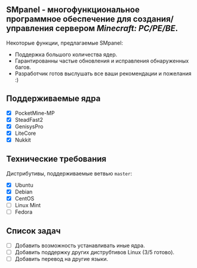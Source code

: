 __SMpanel - многофункциональное программное обеспечение для создания/управления сервером *Minecraft: PC/PE/BE*.__ 
-------------
Некоторые функции, предлагаемые SMpanel:
* Поддержка большого количества ядер.
* Гарантированны частые обновления и исправления обнаруженных багов.
* Разработчик готов выслушать все ваши рекомендации и пожелания :)

Поддерживаемые ядра
-------------
- [x] PocketMine-MP
- [x] SteadFast2
- [x] GenisysPro
- [x] LiteCore
- [x] Nukkit

Технические требования
-------------
Дистрибутивы, поддерживаемые ветвью `master`:
- [x] Ubuntu
- [x] Debian
- [x] CentOS
- [ ] Linux Mint
- [ ] Fedora

Список задач
-------------
- [ ] Добавить возможность устанавливать иные ядра.
- [ ] Добавить поддержку других диструбтивов Linux (3/5 готово).
- [ ] Добавить перевод на другие языки.
